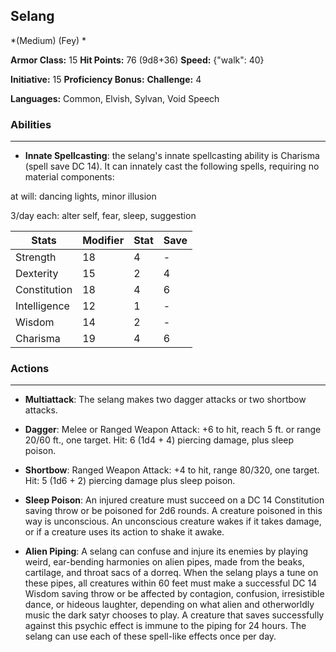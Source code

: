 ## Selang
*(Medium) (Fey) *

**Armor Class:** 15
**Hit Points:** 76 (9d8+36)
**Speed:** {"walk": 40}

**Initiative:** 15
**Proficiency Bonus:**
**Challenge:** 4

**Languages:** Common, Elvish, Sylvan, Void Speech

### Abilities
 --- 
- **Innate Spellcasting**: the selang's innate spellcasting ability is Charisma (spell save DC 14). It can innately cast the following spells, requiring no material components:

at will: dancing lights, minor illusion

3/day each: alter self, fear, sleep, suggestion



| Stats | Modifier | Stat | Save
| ---- | ---- | ---- | ---- |
| Strength | 18 | 4 | - |
| Dexterity | 15 | 2 | 4 |
| Constitution | 18 | 4 | 6 |
| Intelligence | 12 | 1 | - |
| Wisdom | 14 | 2 | - |
| Charisma | 19 | 4 | 6 |

### Actions
 --- 
- **Multiattack**: The selang makes two dagger attacks or two shortbow attacks.

- **Dagger**: Melee or Ranged Weapon Attack: +6 to hit, reach 5 ft. or range 20/60 ft., one target. Hit: 6 (1d4 + 4) piercing damage, plus sleep poison.

- **Shortbow**: Ranged Weapon Attack: +4 to hit, range 80/320, one target. Hit: 5 (1d6 + 2) piercing damage plus sleep poison.

- **Sleep Poison**: An injured creature must succeed on a DC 14 Constitution saving throw or be poisoned for 2d6 rounds. A creature poisoned in this way is unconscious. An unconscious creature wakes if it takes damage, or if a creature uses its action to shake it awake.

- **Alien Piping**: A selang can confuse and injure its enemies by playing weird, ear-bending harmonies on alien pipes, made from the beaks, cartilage, and throat sacs of a dorreq. When the selang plays a tune on these pipes, all creatures within 60 feet must make a successful DC 14 Wisdom saving throw or be affected by contagion, confusion, irresistible dance, or hideous laughter, depending on what alien and otherworldly music the dark satyr chooses to play. A creature that saves successfully against this psychic effect is immune to the piping for 24 hours. The selang can use each of these spell-like effects once per day.

